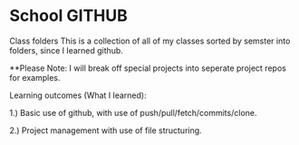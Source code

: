 # School GITHUB
Class folders
This is a collection of all of my classes sorted by semster into folders, since I learned github.

**Please Note: I will break off special projects into seperate project repos for examples.

Learning outcomes (What I learned):


1.) Basic use of github, with use of push/pull/fetch/commits/clone.

2.) Project management with use of file structuring.
